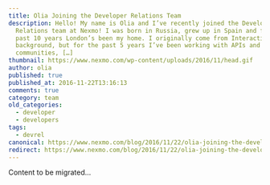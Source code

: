 ```yaml
---
title: Olia Joining the Developer Relations Team
description: Hello! My name is Olia and I’ve recently joined the Developer
  Relations team at Nexmo! I was born in Russia, grew up in Spain and for the
  past 10 years London’s been my home. I originally come from Interactive Design
  background, but for the past 5 years I’ve been working with APIs and developer
  communities, […]
thumbnail: https://www.nexmo.com/wp-content/uploads/2016/11/head.gif
author: olia
published: true
published_at: 2016-11-22T13:16:13
comments: true
category: team
old_categories:
  - developer
  - developers
tags:
  - devrel
canonical: https://www.nexmo.com/blog/2016/11/22/olia-joining-the-developer-relations-team-dr
redirect: https://www.nexmo.com/blog/2016/11/22/olia-joining-the-developer-relations-team-dr
---
```

Content to be migrated...